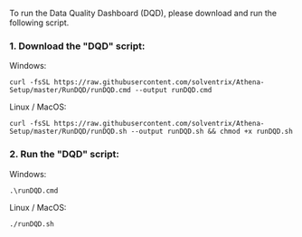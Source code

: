 To run the Data Quality Dashboard (DQD), please download and run the following script.  

###  1. Download the "DQD" script:
Windows:
```
curl -fsSL https://raw.githubusercontent.com/solventrix/Athena-Setup/master/RunDQD/runDQD.cmd --output runDQD.cmd
```
Linux / MacOS:
```
curl -fsSL https://raw.githubusercontent.com/solventrix/Athena-Setup/master/RunDQD/runDQD.sh --output runDQD.sh && chmod +x runDQD.sh
```

###  2. Run the "DQD" script:
Windows:
```
.\runDQD.cmd
```
Linux / MacOS:
```
./runDQD.sh
```